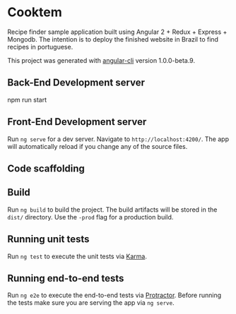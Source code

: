 # Cooktem

Recipe finder sample application built using Angular 2 + Redux + Express + Mongodb.
The intention is to deploy the finished website in Brazil to find recipes in portuguese. 

This project was generated with [angular-cli](https://github.com/angular/angular-cli) version 1.0.0-beta.9.

## Back-End Development server
npm run start

## Front-End Development server
Run `ng serve` for a dev server. Navigate to `http://localhost:4200/`. The app will automatically reload if you change any of the source files.

## Code scaffolding

## Build

Run `ng build` to build the project. The build artifacts will be stored in the `dist/` directory. Use the `-prod` flag for a production build.

## Running unit tests

Run `ng test` to execute the unit tests via [Karma](https://karma-runner.github.io).

## Running end-to-end tests

Run `ng e2e` to execute the end-to-end tests via [Protractor](http://www.protractortest.org/). 
Before running the tests make sure you are serving the app via `ng serve`.
